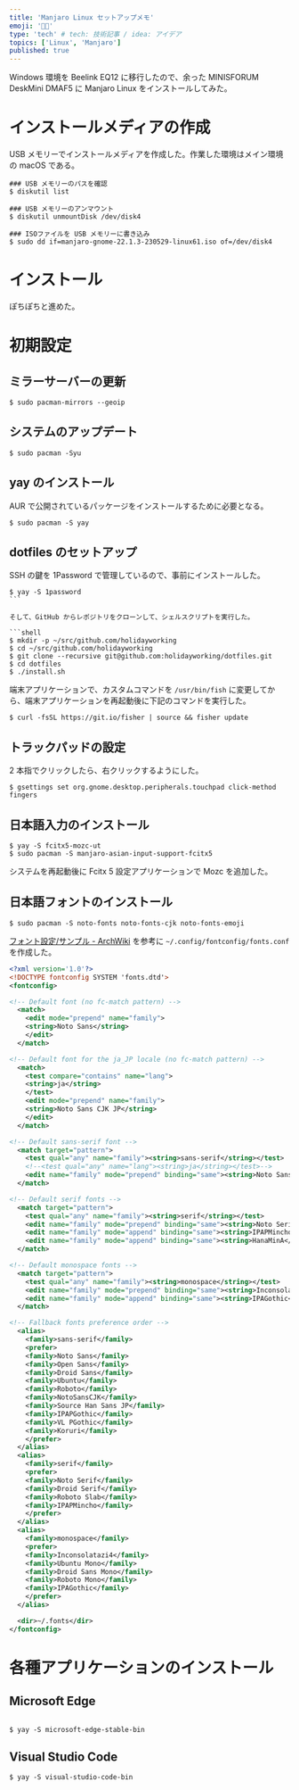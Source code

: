 ```yaml
---
title: 'Manjaro Linux セットアップメモ'
emoji: '🧑‍💻'
type: 'tech' # tech: 技術記事 / idea: アイデア
topics: ['Linux', 'Manjaro']
published: true
---
```


Windows 環境を Beelink EQ12 に移行したので、余った MINISFORUM DeskMini DMAF5 に Manjaro Linux をインストールしてみた。

# インストールメディアの作成

USB メモリーでインストールメディアを作成した。作業した環境はメイン環境の macOS である。

```shell
### USB メモリーのパスを確認
$ diskutil list

### USB メモリーのアンマウント
$ diskutil unmountDisk /dev/disk4

### ISOファイルを USB メモリーに書き込み
$ sudo dd if=manjaro-gnome-22.1.3-230529-linux61.iso of=/dev/disk4
```

# インストール

ぽちぽちと進めた。

# 初期設定

## ミラーサーバーの更新

```shell
$ sudo pacman-mirrors --geoip
```

## システムのアップデート

```shell
$ sudo pacman -Syu
```

## yay のインストール

AUR で公開されているパッケージをインストールするために必要となる。

```shell
$ sudo pacman -S yay
```

## dotfiles のセットアップ

SSH の鍵を 1Password で管理しているので、事前にインストールした。

````shell
$ yay -S 1password
```

そして、GitHub からレポジトリをクローンして、シェルスクリプトを実行した。

```shell
$ mkdir -p ~/src/github.com/holidayworking
$ cd ~/src/github.com/holidayworking
$ git clone --recursive git@github.com:holidayworking/dotfiles.git
$ cd dotfiles
$ ./install.sh
````

端末アプリケーションで、カスタムコマンドを `/usr/bin/fish` に変更してから、端末アプリケーションを再起動後に下記のコマンドを実行した。

```shell
$ curl -fsSL https://git.io/fisher | source && fisher update
```

## トラックパッドの設定

2 本指でクリックしたら、右クリックするようにした。

```shell
$ gsettings set org.gnome.desktop.peripherals.touchpad click-method fingers
```

## 日本語入力のインストール

```shell
$ yay -S fcitx5-mozc-ut
$ sudo pacman -S manjaro-asian-input-support-fcitx5
```

システムを再起動後に Fcitx 5 設定アプリケーションで Mozc を追加した。

## 日本語フォントのインストール

```shell
$ sudo pacman -S noto-fonts noto-fonts-cjk noto-fonts-emoji
```

[フォント設定/サンプル \- ArchWiki](https://wiki.archlinux.jp/index.php/%E3%83%95%E3%82%A9%E3%83%B3%E3%83%88%E8%A8%AD%E5%AE%9A/%E3%82%B5%E3%83%B3%E3%83%97%E3%83%AB) を参考に `~/.config/fontconfig/fonts.conf` を作成した。

```xml
<?xml version='1.0'?>
<!DOCTYPE fontconfig SYSTEM 'fonts.dtd'>
<fontconfig>

<!-- Default font (no fc-match pattern) -->
  <match>
    <edit mode="prepend" name="family">
    <string>Noto Sans</string>
    </edit>
  </match>

<!-- Default font for the ja_JP locale (no fc-match pattern) -->
  <match>
    <test compare="contains" name="lang">
    <string>ja</string>
    </test>
    <edit mode="prepend" name="family">
    <string>Noto Sans CJK JP</string>
    </edit>
  </match>

<!-- Default sans-serif font -->
  <match target="pattern">
    <test qual="any" name="family"><string>sans-serif</string></test>
    <!--<test qual="any" name="lang"><string>ja</string></test>-->
    <edit name="family" mode="prepend" binding="same"><string>Noto Sans</string>  </edit>
  </match>

<!-- Default serif fonts -->
  <match target="pattern">
    <test qual="any" name="family"><string>serif</string></test>
    <edit name="family" mode="prepend" binding="same"><string>Noto Serif</string>  </edit>
    <edit name="family" mode="append" binding="same"><string>IPAPMincho</string>  </edit>
    <edit name="family" mode="append" binding="same"><string>HanaMinA</string>  </edit>
  </match>

<!-- Default monospace fonts -->
  <match target="pattern">
    <test qual="any" name="family"><string>monospace</string></test>
    <edit name="family" mode="prepend" binding="same"><string>Inconsolatazi4</string></edit>
    <edit name="family" mode="append" binding="same"><string>IPAGothic</string></edit>
  </match>

<!-- Fallback fonts preference order -->
  <alias>
    <family>sans-serif</family>
    <prefer>
    <family>Noto Sans</family>
    <family>Open Sans</family>
    <family>Droid Sans</family>
    <family>Ubuntu</family>
    <family>Roboto</family>
    <family>NotoSansCJK</family>
    <family>Source Han Sans JP</family>
    <family>IPAPGothic</family>
    <family>VL PGothic</family>
    <family>Koruri</family>
    </prefer>
  </alias>
  <alias>
    <family>serif</family>
    <prefer>
    <family>Noto Serif</family>
    <family>Droid Serif</family>
    <family>Roboto Slab</family>
    <family>IPAPMincho</family>
    </prefer>
  </alias>
  <alias>
    <family>monospace</family>
    <prefer>
    <family>Inconsolatazi4</family>
    <family>Ubuntu Mono</family>
    <family>Droid Sans Mono</family>
    <family>Roboto Mono</family>
    <family>IPAGothic</family>
    </prefer>
  </alias>

  <dir>~/.fonts</dir>
</fontconfig>
```

# 各種アプリケーションのインストール

## Microsoft Edge

```shell

$ yay -S microsoft-edge-stable-bin
```

## Visual Studio Code

```shell
$ yay -S visual-studio-code-bin
```

